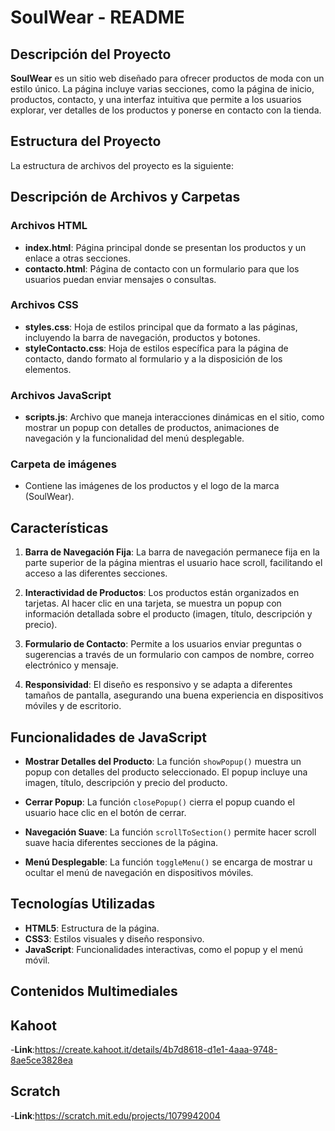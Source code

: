 # SoulWear - README

## Descripción del Proyecto

**SoulWear** es un sitio web diseñado para ofrecer productos de moda con un estilo único. La página incluye varias secciones, como la página de inicio, productos, contacto, y una interfaz intuitiva que permite a los usuarios explorar, ver detalles de los productos y ponerse en contacto con la tienda.

## Estructura del Proyecto

La estructura de archivos del proyecto es la siguiente:


## Descripción de Archivos y Carpetas

### Archivos HTML

- **index.html**: Página principal donde se presentan los productos y un enlace a otras secciones.
- **contacto.html**: Página de contacto con un formulario para que los usuarios puedan enviar mensajes o consultas.

### Archivos CSS

- **styles.css**: Hoja de estilos principal que da formato a las páginas, incluyendo la barra de navegación, productos y botones.
- **styleContacto.css**: Hoja de estilos específica para la página de contacto, dando formato al formulario y a la disposición de los elementos.

### Archivos JavaScript

- **scripts.js**: Archivo que maneja interacciones dinámicas en el sitio, como mostrar un popup con detalles de productos, animaciones de navegación y la funcionalidad del menú desplegable.

### Carpeta de imágenes

- Contiene las imágenes de los productos y el logo de la marca (SoulWear).

## Características

1. **Barra de Navegación Fija**: La barra de navegación permanece fija en la parte superior de la página mientras el usuario hace scroll, facilitando el acceso a las diferentes secciones.
   
2. **Interactividad de Productos**: Los productos están organizados en tarjetas. Al hacer clic en una tarjeta, se muestra un popup con información detallada sobre el producto (imagen, título, descripción y precio).

3. **Formulario de Contacto**: Permite a los usuarios enviar preguntas o sugerencias a través de un formulario con campos de nombre, correo electrónico y mensaje.

4. **Responsividad**: El diseño es responsivo y se adapta a diferentes tamaños de pantalla, asegurando una buena experiencia en dispositivos móviles y de escritorio.

## Funcionalidades de JavaScript

- **Mostrar Detalles del Producto**: La función `showPopup()` muestra un popup con detalles del producto seleccionado. El popup incluye una imagen, título, descripción y precio del producto.
  
- **Cerrar Popup**: La función `closePopup()` cierra el popup cuando el usuario hace clic en el botón de cerrar.

- **Navegación Suave**: La función `scrollToSection()` permite hacer scroll suave hacia diferentes secciones de la página.

- **Menú Desplegable**: La función `toggleMenu()` se encarga de mostrar u ocultar el menú de navegación en dispositivos móviles.

## Tecnologías Utilizadas

- **HTML5**: Estructura de la página.
- **CSS3**: Estilos visuales y diseño responsivo.
- **JavaScript**: Funcionalidades interactivas, como el popup y el menú móvil.

## Contenidos Multimediales 
## Kahoot
-**Link**:https://create.kahoot.it/details/4b7d8618-d1e1-4aaa-9748-8ae5ce3828ea
## Scratch
-**Link**:https://scratch.mit.edu/projects/1079942004
